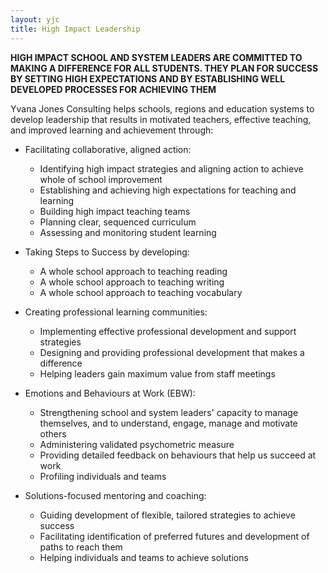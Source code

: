```yaml
---
layout: yjc
title: High Impact Leadership
---
```

**HIGH IMPACT SCHOOL AND SYSTEM LEADERS ARE COMMITTED TO MAKING A DIFFERENCE FOR ALL STUDENTS. THEY PLAN FOR SUCCESS BY SETTING HIGH EXPECTATIONS AND BY ESTABLISHING WELL DEVELOPED PROCESSES FOR ACHIEVING THEM**
 
Yvana Jones Consulting helps schools, regions and education systems to develop leadership that results in motivated teachers, effective teaching, and improved learning and achievement through:

*	Facilitating collaborative, aligned action:
	*	Identifying high impact strategies and aligning action to achieve whole of school improvement
	*	Establishing and achieving high expectations for teaching and learning
	*	Building high impact teaching teams
	*	Planning clear, sequenced curriculum
	*	Assessing and monitoring student learning
 
*	Taking Steps to Success by developing:
	*	A whole school approach to teaching reading
	*	A whole school approach to teaching writing
	*	A whole school approach to teaching vocabulary
 
*	Creating professional learning communities:
	*	Implementing effective professional development and support strategies
	*	Designing and providing professional development that makes a difference
	*	Helping leaders gain maximum value from staff meetings
 
*	Emotions and Behaviours at Work (EBW):
	*	Strengthening school and system leaders' capacity to manage themselves, and to understand, engage, manage and motivate others
	*	Administering validated psychometric measure
	*	Providing detailed feedback on behaviours that help us succeed at work
	*	Profiling individuals and teams

*	Solutions-focused mentoring and coaching:
	*	Guiding development of flexible, tailored strategies to achieve success
	*	Facilitating identification of preferred futures and development of paths to reach them
	*	Helping individuals and teams to achieve solutions

